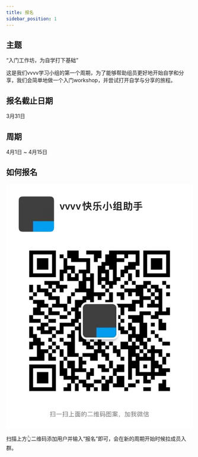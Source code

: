 ```yaml
---
title: 报名
sidebar_position: 1
---
```


## 主题

“入门工作坊，为自学打下基础”

这是我们vvvv学习小组的第一个周期，为了能够帮助组员更好地开始自学和分享，我们会简单地做一个入门workshop，并尝试打开自学与分享的旅程。

## 报名截止日期

3月31日

## 周期

4月1日 ~ 4月15日

## 如何报名

![QRCode](../img/joinCode.jpg)

扫描上方👆二维码添加用户并输入“报名”即可，会在新的周期开始时候拉成员入群。

